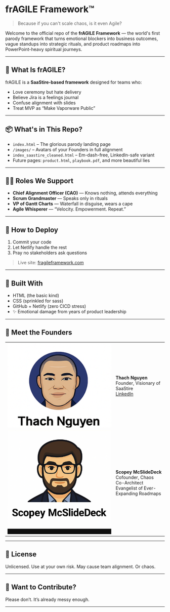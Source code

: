 # frAGILE Framework™

> Because if you can't scale chaos, is it even Agile?

Welcome to the official repo of the **frAGILE Framework** — the world's first parody framework that turns emotional blockers into business outcomes, vague standups into strategic rituals, and product roadmaps into PowerPoint-heavy spiritual journeys.

---

## 🤡 What Is frAGILE?

frAGILE is a **SaaStire-based framework** designed for teams who:
- Love ceremony but hate delivery
- Believe Jira is a feelings journal
- Confuse alignment with slides
- Treat MVP as “Make Vaporware Public”

---

## 📦 What's in This Repo?

- `index.html` – The glorious parody landing page  
- `/images/` – Avatars of your Founders in full alignment  
- `index_saastire_cleaned.html` – Em-dash-free, LinkedIn-safe variant  
- Future pages: `product.html`, `playbook.pdf`, and more beautiful lies

---

## 🧙‍♂️ Roles We Support

- **Chief Alignment Officer (CAO)** — Knows nothing, attends everything  
- **Scrum Grandmaster** — Speaks only in rituals  
- **VP of Gantt Charts** — Waterfall in disguise, wears a cape  
- **Agile Whisperer** — “Velocity. Empowerment. Repeat.”  

---

## 🚀 How to Deploy

1. Commit your code
2. Let Netlify handle the rest
3. Pray no stakeholders ask questions

> Live site: [fragileframework.com](https://fragileframework.com)

---

## 🧠 Built With

- HTML (the basic kind)
- CSS (sprinkled for sass)
- GitHub + Netlify (zero CICD stress)
- ✨ Emotional damage from years of product leadership

---

## 🙌 Meet the Founders

| | |
|---|---|
| ![Thach](images/thach-avatar.png) | **Thach Nguyen**<br>Founder, Visionary of SaaStire<br>[LinkedIn](https://www.linkedin.com/in/nguyenthach) |
| ![Scopey](images/scopey-avatar.png) | **Scopey McSlideDeck**<br>Cofounder, Chaos Co-Architect<br>Evangelist of Ever-Expanding Roadmaps |

---

## 📝 License

Unlicensed. Use at your own risk. May cause team alignment. Or chaos.

---

## 👏 Want to Contribute?

Please don’t. It’s already messy enough.

---

